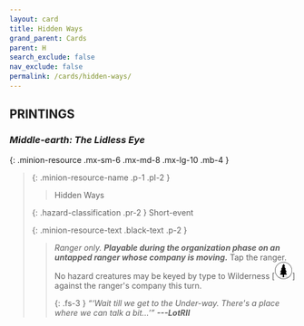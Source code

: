 ```yaml
---
layout: card
title: Hidden Ways
grand_parent: Cards
parent: H
search_exclude: false
nav_exclude: false
permalink: /cards/hidden-ways/
---
```


## PRINTINGS


### _Middle-earth: The Lidless Eye_

{: .minion-resource .mx-sm-6 .mx-md-8 .mx-lg-10 .mb-4 }
> {: .minion-resource-name .p-1 .pl-2 }
> > <div class="hazard-mp"></div>
> > <div class="card-name">Hidden Ways</div>
>
> {: .hazard-classification .pr-2 }
> Short-event
>
> {: .minion-resource-text .black-text .p-2 }
> > _Ranger only._ ***Playable during the organization phase on an untapped ranger whose company is moving.*** Tap the ranger. No hazard creatures may be keyed by type to Wilderness \[![](/assets/images/wilderness.svg)] against the ranger's company this turn. 
> > 
> > {: .fs-3 } 
> > _“‘Wait till we get to the Under-way. There's a place where we can talk a bit...’”_ ***---&#65279;LotRII*** 
> 
